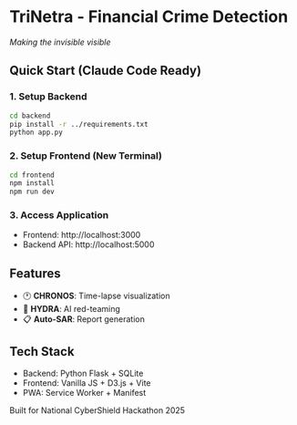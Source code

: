 # TriNetra - Financial Crime Detection
*Making the invisible visible*

## Quick Start (Claude Code Ready)

### 1. Setup Backend
```bash
cd backend
pip install -r ../requirements.txt
python app.py
```

### 2. Setup Frontend (New Terminal)
```bash
cd frontend
npm install
npm run dev
```

### 3. Access Application
- Frontend: http://localhost:3000
- Backend API: http://localhost:5000

## Features
- 🕐 **CHRONOS**: Time-lapse visualization
- 🐍 **HYDRA**: AI red-teaming
- 📋 **Auto-SAR**: Report generation

## Tech Stack
- Backend: Python Flask + SQLite
- Frontend: Vanilla JS + D3.js + Vite
- PWA: Service Worker + Manifest

Built for National CyberShield Hackathon 2025